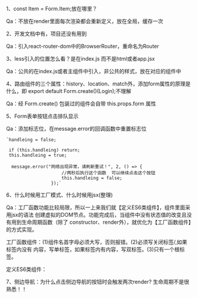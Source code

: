 1、const Item = Form.Item;放在哪里？

Qa：不放在render里面每次渲染都会重新定义，放在全局，缓存一次

2、<BrowserRouter>开发文档中有，项目还没有用到

Qa：引入react-router-dom中的BrowserRouter，重命名为Router

3、less引入的位置怎么看？是在index.js 而不是html或者app.jsx

Qa：公共的在index.js或者主组件中引入，非公共的样式，放在对应的组件中

4、路由组件的三个属性：history、location、match外，添加form属性的原理是什么，即
export default Form.create()(Login);不理解

Qa：经 Form.create() 包装过的组件会自带 this.props.form 属性

5、Form表单按钮点击排队显示

Qa：添加标志位，在message.error的回调函数中重置标志位
    
    `handleing = false;
     
     if (this.handleing) return;
     this.handleing = true;
     
      message.error("网络出现异常，请刷新重试！", 2, () => {
                         //两秒后执行这个函数  可以继续点击这个按钮
                         this.handleing = false;
                     });`
                     
6、什么时候用工厂模式、什么时候用jsx(整理)

Qa：工厂函数功能比较局限，所以一上来我们就【定义ES6类组件】，组件里面采用jsx的语法
创建虚拟的DOM节点。功能完成后，当组件中没有状态值的改变且没有用到生命周期函数（除了
constructor、render外），就优化为【工厂函数组件】的方式实现。

工厂函数组件：(1)组件名首字母必须大写，否则报错。(2)必须写关闭标签/,如果标签内没有
内容，写单标签，如果标签内有内容，写双标签。(3)只有一个根标签。

定义ES6类组件：

7、侧边导航：为什么点击侧边导航的按钮时会触发两次render?  生命周期不是很熟悉！！